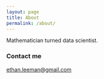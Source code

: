 ```yaml
---
layout: page
title: About
permalink: /about/
---
```


Mathematician turned data scientist. 


### Contact me

[ethan.leeman@gmail.com](mailto:ethan.leeman@gmail.com)
